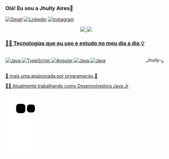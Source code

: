 ### Olá! Eu sou a Jhully Aires👋

[![Gmail](https://img.shields.io/badge/Gmail-D14836?style=for-the-badge&logo=gmail&logoColor=white)](jhullyolires@gmail.com) [![Linkedin](https://img.shields.io/badge/LinkedIn-0077B5?style=for-the-badge&logo=linkedin&logoColor=white)](https://www.linkedin.com/in/jhully-aires/)
[![Instagram](https://img.shields.io/badge/-Instagram-%23E4405F?style=for-the-badge&logo=instagram&logoColor=white)](https://instagram.com/jhully.aires)

<div align="center">
  <a href="https://github.com/JhullyAires">
  <img height="180em" src="https://github-readme-stats.vercel.app/api?username=JhullyAires&show_icons=true&theme=dracula&include_all_commits=true&count_private=true"/>
  <img height="180em" src="https://github-readme-stats.vercel.app/api/top-langs/?username=JhullyAires&layout=compact&langs_count=7&theme=dracula"/>
</div> 

### 👩‍💻 Tecnologias que eu uso e estudo no meu dia a dia 💡

<div style="display: inline_block"><br/>
    <img align="center" alt="Java" src="https://img.shields.io/badge/Java-ED8B00?style=for-the-badge&logo=java&logoColor=white">
    <img align="center" alt="TypeScript" src="https://img.shields.io/badge/TypeScript-007ACC?style=for-the-badge&logo=typescript&logoColor=white">
    <img align="center" alt="Angular" src="https://img.shields.io/badge/Angular-DD0031?style=for-the-badge&logo=angular&logoColor=white">
    <img align="center" alt="Java" src="https://img.shields.io/badge/Spring-6DB33F?style=for-the-badge&logo=spring&logoColor=white">
    <img align="center" alt="Java" src="https://img.shields.io/badge/Ionic-3880FF?style=for-the-badge&logo=ionic&logoColor=white">
    <img align="right" alt="Jhully-gif" height="150" style="border-radius:50px;" src="https://i.picasion.com/pic92/14b418a195a338aa071b1d2d0e0e9759.gif">
    </div><br/>

💖 mais uma apaixonada por programação 💖 <br/>

👩‍💻 Atualmente trabalhando como Desenvolvedora Java Jr

![Snake animation](https://github.com/jhullyAires/jhullyAires/blob/output/github-contribution-grid-snake.svg)
